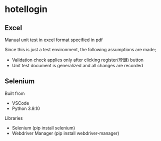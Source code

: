 # hotellogin

## Excel
Manual unit test in excel format specified in pdf

Since this is just a test environment, the following assumptions are made;

- Validation check applies only after clicking register(登録) button
- Unit test document is generalized and all changes are recorded

## Selenium
Built from
- VSCode
- Python 3.9.10

Libraries
- Selenium          (pip install selenium)
- Webdriver Manager (pip install webdriver-manager)
